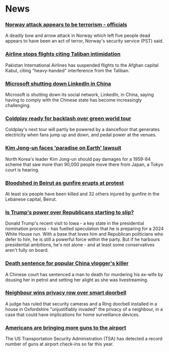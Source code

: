 # News
### [Norway attack appears to be terrorism - officials](https://www.bbc.com/news/world-europe-58910794)
A deadly bow and arrow attack in Norway which left five people dead appears to have been an act of terror, Norway's security service (PST) said. 
### [Airline stops flights citing Taliban intimidation](https://www.bbc.com/news/world-asia-58913855)
Pakistan International Airlines has suspended flights to the Afghan capital Kabul, citing "heavy-handed" interference from the Taliban.
### [Microsoft shutting down LinkedIn in China](https://www.bbc.com/news/technology-58911297)
Microsoft is shutting down its social network, LinkedIn, in China, saying having to comply with the Chinese state has become increasingly challenging.
### [Coldplay ready for backlash over green world tour](https://www.bbc.com/news/entertainment-arts-58898766)
Coldplay's next tour will partly be powered by a dancefloor that generates electricity when fans jump up and down, and pedal power at the venues.
### [Kim Jong-un faces 'paradise on Earth' lawsuit](https://www.bbc.com/news/world-asia-58911236)
North Korea's leader Kim Jong-un should pay damages for a 1959-84 scheme that saw more than 90,000 people move there from Japan, a Tokyo court is hearing.
### [Bloodshed in Beirut as gunfire erupts at protest](https://www.bbc.com/news/world-middle-east-58901611)
At least six people have been killed and 32 others injured by gunfire in the Lebanese capital, Beirut.
### [Is Trump's power over Republicans starting to slip?](https://www.bbc.com/news/world-us-canada-58904507)
Donald Trump's recent visit to Iowa - a key state in the presidential nomination process - has fuelled speculation that he is preparing for a 2024 White House run. With a base that loves him and Republican politicians who defer to him, he is still a powerful force within the party. But if he harbours presidential ambitions, he's not alone - and at least some conservatives aren't fully on board.
### [Death sentence for popular China vlogger's killer](https://www.bbc.com/news/world-asia-china-58912991)
A Chinese court has sentenced a man to death for murdering his ex-wife by dousing her in petrol and setting her alight as she was livestreaming.
### [Neighbour wins privacy row over smart doorbell](https://www.bbc.com/news/technology-58911296)
A judge has ruled that security cameras and a Ring doorbell installed in a house in Oxfordshire "unjustifiably invaded" the privacy of a neighbour, in a case that could have implications for home surveillance devices.
### [Americans are bringing more guns to the airport](https://www.bbc.com/news/world-us-canada-58917805)
The US Transportation Security Administration (TSA) has detected a record number of guns at airport check-ins so far this year. 
